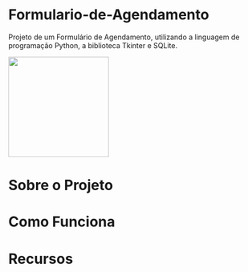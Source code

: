 # Formulario-de-Agendamento
Projeto de um Formulário de Agendamento, utilizando a linguagem de programação Python, a biblioteca Tkinter e SQLite.

<div>
<img src="https://github.com/user-attachments/assets/d0d948f8-54c1-4a2d-9850-64a25b3ecf28" width="200px" />

# Sobre o Projeto

# Como Funciona

# Recursos

